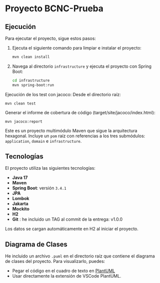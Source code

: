 # Proyecto BCNC-Prueba

## Ejecución

Para ejecutar el proyecto, sigue estos pasos:

1. Ejecuta el siguiente comando para limpiar e instalar el proyecto:
   ```bash
   mvn clean install
   ```

2. Navega al directorio `infrastructure` y ejecuta el proyecto con Spring Boot:
   ```bash
   cd infrastructure
   mvn spring-boot:run

Ejecución de los test con jacoco:
Desde el directorio raíz:
   ```
   mvn clean test
   ```
Generar el informe de cobertura de código (target/site/jacoco/index.html):
   ```
   mvn jacoco:report
   ```


Este es un proyecto multimódulo Maven que sigue la arquitectura hexagonal. Incluye un `pom` raíz con referencias a los tres submódulos: `application`, `domain` e `infrastructure`.

## Tecnologías

El proyecto utiliza las siguientes tecnologías:

- **Java 17**
- **Maven**
- **Spring Boot**: versión `3.4.1`
- **JPA**
- **Lombok**
- **Jakarta**
- **Mockito**
- **H2**
- **Git** : he incluido un TAG al commit de la entrega: v1.0.0

Los datos se cargan automáticamente en H2 al iniciar el proyecto.

## Diagrama de Clases

He incluido un archivo `.puml` en el directorio raíz que contiene el diagrama de clases del proyecto. Para visualizarlo, puedes:

- Pegar el código en el cuadro de texto en [PlantUML](https://www.plantuml.com/plantuml/uml/)
- Usar directamente la extensión de VSCode PlantUML.